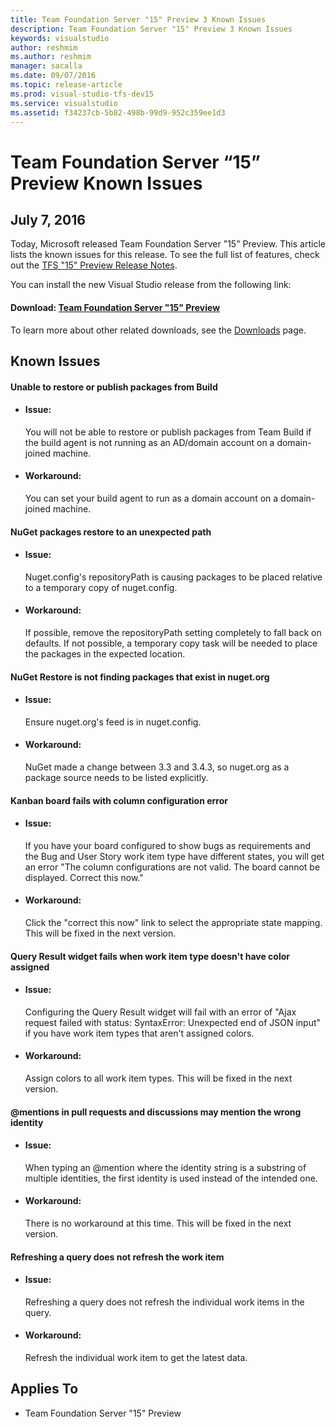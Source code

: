 ```yaml
---
title: Team Foundation Server "15" Preview 3 Known Issues
description: Team Foundation Server "15" Preview 3 Known Issues
keywords: visualstudio
author: reshmim
ms.author: reshmim
manager: sacalla
ms.date: 09/07/2016
ms.topic: release-article
ms.prod: visual-studio-tfs-dev15
ms.service: visualstudio
ms.assetid: f34237cb-5b82-498b-99d9-952c359ee1d3
---
```



# Team Foundation Server “15” Preview Known Issues

## July 7, 2016

Today, Microsoft released Team Foundation Server "15" Preview. This article lists the known issues for this release. To see the full list of features, check out the [TFS "15" Preview Release Notes](https://www.visualstudio.com/news/releasenotes/tfs15-relnotes).

You can install the new Visual Studio release from the following link:

#### Download: [Team Foundation Server "15" Preview](https://go.microsoft.com/fwlink/?LinkId=817331 "Team Foundation Server 15 Preview")

To learn more about other related downloads, see the [Downloads](https://www.visualstudio.com/en-us/downloads/visual-studio-next-downloads-vs "Downloads") page.

## Known Issues

#### Unable to restore or publish packages from Build
* #### Issue: 
  You will not be able to restore or publish packages from Team Build if the build agent is not running as an AD/domain account on a domain-joined machine.
  
* #### Workaround:
  You can set your build agent to run as a domain account on a domain-joined machine.

#### NuGet packages restore to an unexpected path

* #### Issue: 
   Nuget.config's repositoryPath is causing packages to be placed relative to a temporary copy of nuget.config.  
      
* #### Workaround:
   If possible, remove the repositoryPath setting completely to fall back on defaults.  If not possible, a temporary copy task will be needed to place the packages in the expected location. 

#### NuGet Restore is not finding packages that exist in nuget.org
* #### Issue: 
   Ensure nuget.org's feed is in nuget.config.
   
* #### Workaround:
   NuGet made a change between 3.3 and 3.4.3, so nuget.org as a package source needs to be listed explicitly. 
   
#### Kanban board fails with column configuration error
* #### Issue: 
   If you have your board configured to show bugs as requirements and the Bug and User Story work item type have different states, you will get an error "The column configurations are not valid.  The board cannot be displayed.  Correct this now."
   
* #### Workaround:
   Click the "correct this now" link to select the appropriate state mapping. This will be fixed in the next version.
   
#### Query Result widget fails when work item type doesn't have color assigned
* #### Issue: 
   Configuring the Query Result widget will fail with an error of "Ajax request failed with status: SyntaxError: Unexpected end of JSON input" if you have work item types that aren't assigned colors.
   
* #### Workaround:
   Assign colors to all work item types.  This will be fixed in the next version.
   
#### @mentions in pull requests and discussions may mention the wrong identity
* #### Issue: 
   When typing an @mention where the identity string is a substring of multiple identities, the first identity is used instead of the intended one.
   
* #### Workaround:
   There is no workaround at this time.  This will be fixed in the next version.
   
#### Refreshing a query does not refresh the work item
* #### Issue: 
   Refreshing a query does not refresh the individual work items in the query.
   
* #### Workaround:
   Refresh the individual work item to get the latest data.

## Applies To

- Team Foundation Server "15" Preview
